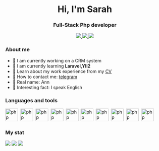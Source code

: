 <div id="header" align="center">
    <h1>Hi, I'm Sarah</h1>
    <h3>Full-Stack Php developer</h3>
</div>

<div id="socials" align="center">
    <a href="https://t.me/Sarahtheory">
        <img src="https://img.shields.io/badge/Telegram-000000?style=for-the-badge&logo=telegram&logoColor=white">
    </a>
    <a href="https://www.threads.net/@sarahttheory">
        <img src="https://img.shields.io/badge/Threads-000000?style=for-the-badge&logo=threads&logoColor=white">
    </a>
    <a href="https://stackoverflow.com/users/17978442/saraht">
        <img src="https://img.shields.io/badge/Stack Overflow-000000?style=for-the-badge&logo=Stack Overflow&logoColor=white">
    </a>
</div>

### About me
- 🍑 I am currently working on a CRM system
- 🍉 I am currently learning **Laravel,YII2**
- 🍇 Learn about my work experience from my [CV](https://drive.google.com/file/d/1HUcnwfiRkW5MqxpuU_HSUHmz1MYlEA9c/view?usp=drive_link)
- 🍓 How to contact me: [telegram](https://t.me/Sarahtheory)
- 🥝 Real name: Ann
- 🍍 Interesting fact: I speak English

### Languages and tools
<img src="https://cdn.jsdelivr.net/gh/devicons/devicon/icons/php/php-plain.svg" title="php" width="40" height="40"/>&nbsp;
<img src="https://cdn.jsdelivr.net/gh/devicons/devicon/icons/javascript/javascript-plain.svg" title="php" width="40" height="40"/>&nbsp;
<img src="https://cdn.jsdelivr.net/gh/devicons/devicon/icons/css3/css3-plain.svg" title="php" width="40" height="40"/>&nbsp;
<img src="https://cdn.jsdelivr.net/gh/devicons/devicon/icons/html5/html5-plain.svg" title="php" width="40" height="40"/>&nbsp;
<img src="https://cdn.jsdelivr.net/gh/devicons/devicon/icons/git/git-original.svg" title="php" width="40" height="40"/>&nbsp;
<img src="https://cdn.jsdelivr.net/gh/devicons/devicon/icons/nginx/nginx-original.svg" title="php" width="40" height="40"/>&nbsp;
<img src="https://cdn.jsdelivr.net/gh/devicons/devicon/icons/mysql/mysql-plain.svg" title="php" width="40" height="40"/>&nbsp;
<img src="https://cdn.jsdelivr.net/gh/devicons/devicon/icons/postgresql/postgresql-plain.svg" title="php" width="40" height="40"/>&nbsp;
<img src="https://cdn.jsdelivr.net/gh/devicons/devicon/icons/laravel/laravel-plain.svg" title="php" width="40" height="40"/>&nbsp;
<img src="https://cdn.jsdelivr.net/gh/devicons/devicon/icons/composer/composer-line.svg" title="php" width="40" height="40"/>&nbsp;

### My stat

![](https://github-profile-summary-cards.vercel.app/api/cards/profile-details?username=Sarahttheory&theme=transparent)
![](https://github-profile-summary-cards.vercel.app/api/cards/stats?username=Sarahttheory&theme=transparent)
![](https://github-profile-summary-cards.vercel.app/api/cards/most-commit-language?username=Sarahttheory&exclude=ShaderLab&theme=transparent) 
          

                         
          

